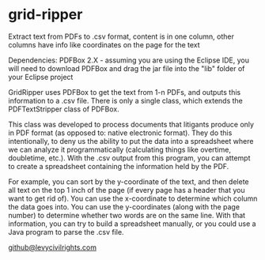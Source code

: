 # grid-ripper
Extract text from PDFs to .csv format, content is in one column, other columns have info like coordinates on the page for the text

Dependencies: PDFBox 2.X - assuming you are using the Eclipse IDE, you will need to download PDFBox and drag the jar file into the "lib" folder of your Eclipse project

GridRipper uses PDFBox to get the text from 1-n PDFs, and outputs this information to a .csv file.  There is only a single class, which extends the PDFTextStripper class of PDFBox.

This class was developed to process documents that litigants produce only in PDF format (as opposed to: native electronic format).  They do this intentionally, to deny us the ability to put the data into a spreadsheet where we can analyze it programmatically (calculating things like overtime, doubletime, etc.).  With the .csv output from this program, you can attempt to create a spreadsheet containing the information held by the PDF.

For example, you can sort by the y-coordinate of the text, and then delete all text on the top 1 inch of the page (if every page has a header that you want to get rid of).  You can use the x-coordinate to determine which column the data goes into.  You can use the y-coordinates (along with the page number) to determine whether two words are on the same line.  With that information, you can try to build a spreadsheet manually, or you could use a Java program to parse the .csv file.

github@levycivilrights.com



